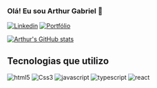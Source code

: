 ### Olá! Eu sou Arthur Gabriel 👋

[![Linkedin](https://img.shields.io/badge/LinkedIn-0077B5?style=for-the-badge&logo=linkedin&logoColor=white)](https://www.linkedin.com/in/arthurgabrielsilva/)
[![Portfólio](https://img.shields.io/badge/website-000000?style=for-the-badge&logo=About.me&logoColor=white)](https://my-portfolio-nu-two-19.vercel.app/)

[![Arthur's GitHub stats](https://github-readme-stats.vercel.app/api?username=arthur-Gsilva&show_icons=true&theme=tokyonight)](https://github.com/anuraghazra/github-readme-stats)

## Tecnologias que utilizo

<div style='display: inline-block'>
  <img alt='html5' src='https://img.shields.io/badge/HTML5-E34F26?style=for-the-badge&logo=html5&logoColor=white'/>
  <img alt='Css3' src='https://img.shields.io/badge/CSS3-1572B6?style=for-the-badge&logo=css3&logoColor=white'/>
  <img alt='javascript' src='https://img.shields.io/badge/JavaScript-323330?style=for-the-badge&logo=javascript&logoColor=F7DF1E'/>
  <img alt='typescript' src='https://img.shields.io/badge/TypeScript-007ACC?style=for-the-badge&logo=typescript&logoColor=white'/>
  <img alt='react' src='https://img.shields.io/badge/React-20232A?style=for-the-badge&logo=react&logoColor=61DAFB'/>
</div>
